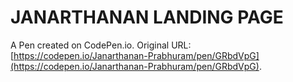 # JANARTHANAN LANDING PAGE

A Pen created on CodePen.io. Original URL: [https://codepen.io/Janarthanan-Prabhuram/pen/GRbdVpG](https://codepen.io/Janarthanan-Prabhuram/pen/GRbdVpG).

